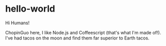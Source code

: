 # hello-world

Hi Humans!

ChopinGuo here, I like Node.js and Coffeescript (that's what I'm made of!).
I've had tacos on the moon and find them far superior to Earth tacos.
